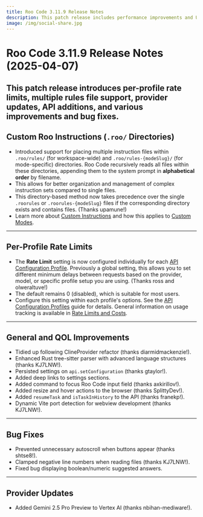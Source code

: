 ```yaml
---
title: Roo Code 3.11.9 Release Notes
description: This patch release includes performance improvements and UI updates.
image: /img/social-share.jpg
---
```


# Roo Code 3.11.9 Release Notes (2025-04-07)

This patch release introduces per-profile rate limits, multiple rules file support, provider updates, API additions, and various improvements and bug fixes.
---

## Custom Roo Instructions (`.roo/` Directories)

*   Introduced support for placing multiple instruction files within `.roo/rules/` (for workspace-wide) and `.roo/rules-{modeSlug}/` (for mode-specific) directories. Roo Code recursively reads all files within these directories, appending them to the system prompt in **alphabetical order** by filename.
*   This allows for better organization and management of complex instruction sets compared to single files.
*   This directory-based method now takes precedence over the single `.roorules` or `.roorules-{modeSlug}` files if the corresponding directory exists and contains files. (Thanks upamune!)
*   Learn more about [Custom Instructions](/features/custom-instructions) and how this applies to [Custom Modes](/features/custom-modes).

---

## Per-Profile Rate Limits

*   The **Rate Limit** setting is now configured individually for each [API Configuration Profile](/features/api-configuration-profiles). Previously a global setting, this allows you to set different minimum delays between requests based on the provider, model, or specific profile setup you are using. (Thanks ross and olweraltuve!)
*   The default remains 0 (disabled), which is suitable for most users.
*   Configure this setting within each profile's options. See the [API Configuration Profiles](/features/api-configuration-profiles#creating-a-profile) guide for details. General information on usage tracking is available in [Rate Limits and Costs](/advanced-usage/rate-limits-costs).


---

## General and QOL Improvements

*   Tidied up following ClineProvider refactor (thanks diarmidmackenzie!).
*   Enhanced Rust tree-sitter parser with advanced language structures (thanks KJ7LNW!).
*   Persisted settings on `api.setConfiguration` (thanks gtaylor!).
*   Added deep links to settings sections.
*   Added command to focus Roo Code input field (thanks axkirillov!).
*   Added resize and hover actions to the browser (thanks SplittyDev!).
*   Added `resumeTask` and `isTaskInHistory` to the API (thanks franekp!).
*   Dynamic Vite port detection for webview development (thanks KJ7LNW!).

---

## Bug Fixes

*   Prevented unnecessary autoscroll when buttons appear (thanks shtse8!).
*   Clamped negative line numbers when reading files (thanks KJ7LNW!).
*   Fixed bug displaying boolean/numeric suggested answers.

---

## Provider Updates

*   Added Gemini 2.5 Pro Preview to Vertex AI (thanks nbihan-mediware!).